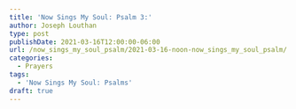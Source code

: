 ```yaml
---
title: 'Now Sings My Soul: Psalm 3:'
author: Joseph Louthan
type: post
publishDate: 2021-03-16T12:00:00-06:00
url: /now_sings_my_soul_psalm/2021-03-16-noon-now_sings_my_soul_psalm/
categories:
  - Prayers
tags:
  - 'Now Sings My Soul: Psalms'
draft: true
---
```

<pre>
<div style="font-variant: small-caps;">

</div>

</pre>

